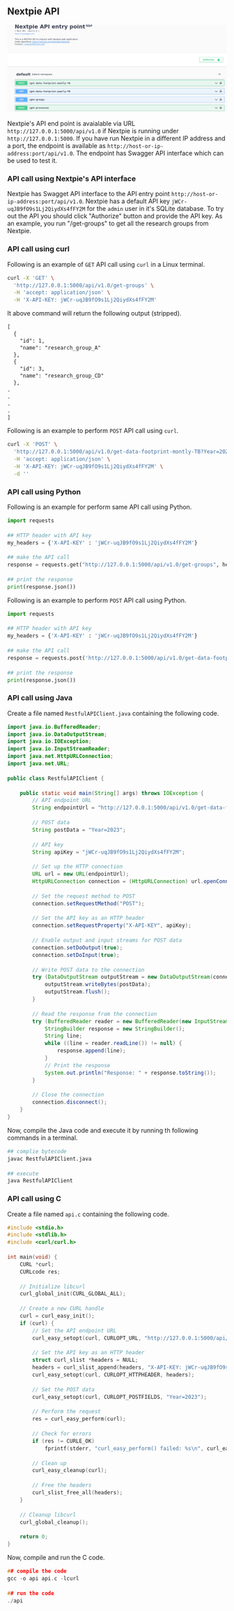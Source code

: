 ## Nextpie API


![](./assets/images/API.png)

Nextpie's API end point is avaialable via URL `http://127.0.0.1:5000/api/v1.0` if Nextpie is running under `http://127.0.0.1:5000`. If you have run Nextpie in a different IP address and a port, the endpoint is available as `http://host-or-ip-address:port/api/v1.0`. The endpoint has Swagger API interface which can be used to test it.


### API call using Nextpie's API interface

Nextpie has Swagget API interface to the API entry point `http://host-or-ip-address:port/api/v1.0`. Nextpie has a default API key `jWCr-uqJB9fO9s1Lj2QiydXs4fFY2M` for the `admin` user in it's SQLite database. To try out the API you should click "Authorize" button and provide the API key. As an example, you run "/get-groups" to get all the research groups from Nextpie.


### API call using curl

Following is an example of `GET` API call using `curl` in a Linux terminal.

```bash
curl -X 'GET' \
  'http://127.0.0.1:5000/api/v1.0/get-groups' \
  -H 'accept: application/json' \
  -H 'X-API-KEY: jWCr-uqJB9fO9s1Lj2QiydXs4fFY2M'
```

It above command will return the following output (stripped).

```
[
  {
    "id": 1, 
    "name": "research_group_A"
  }, 
  {
    "id": 3, 
    "name": "research_group_CD"
  }, 
.
.
.
.
]
```

Following is an example to perform `POST` API call using `curl`.

```bash
curl -X 'POST' \
  'http://127.0.0.1:5000/api/v1.0/get-data-footprint-montly-TB?Year=2023' \
  -H 'accept: application/json' \
  -H 'X-API-KEY: jWCr-uqJB9fO9s1Lj2QiydXs4fFY2M' \
  -d ''
```



### API call using Python
Following is an example for perform same API call using Python.

```python
import requests

## HTTP header with API key
my_headers = {'X-API-KEY' : 'jWCr-uqJB9fO9s1Lj2QiydXs4fFY2M'}

## make the API call
response = requests.get("http://127.0.0.1:5000/api/v1.0/get-groups", headers=my_headers)

## print the response
print(response.json())
```


Following is an example to perform `POST` API call using Python.

```python
import requests

## HTTP header with API key
my_headers = {'X-API-KEY' : 'jWCr-uqJB9fO9s1Lj2QiydXs4fFY2M'}

## make the API call
response = requests.post('http://127.0.0.1:5000/api/v1.0/get-data-footprint-montly-TB', data = {'Year':'2023'}, headers=my_headers)

## print the response
print(response.json())
```

### API call using Java

Create a file named `RestfulAPIClient.java` containing the following code.

```java
import java.io.BufferedReader;
import java.io.DataOutputStream;
import java.io.IOException;
import java.io.InputStreamReader;
import java.net.HttpURLConnection;
import java.net.URL;

public class RestfulAPIClient {

    public static void main(String[] args) throws IOException {
        // API endpoint URL
        String endpointUrl = "http://127.0.0.1:5000/api/v1.0/get-data-footprint-montly-TB";
        
        // POST data
        String postData = "Year=2023";
        
        // API key
        String apiKey = "jWCr-uqJB9fO9s1Lj2QiydXs4fFY2M";
        
        // Set up the HTTP connection
        URL url = new URL(endpointUrl);
        HttpURLConnection connection = (HttpURLConnection) url.openConnection();
        
        // Set the request method to POST
        connection.setRequestMethod("POST");
        
        // Set the API key as an HTTP header
        connection.setRequestProperty("X-API-KEY", apiKey);
        
        // Enable output and input streams for POST data
        connection.setDoOutput(true);
        connection.setDoInput(true);
        
        // Write POST data to the connection
        try (DataOutputStream outputStream = new DataOutputStream(connection.getOutputStream())) {
            outputStream.writeBytes(postData);
            outputStream.flush();
        }
        
        // Read the response from the connection
        try (BufferedReader reader = new BufferedReader(new InputStreamReader(connection.getInputStream()))) {
            StringBuilder response = new StringBuilder();
            String line;
            while ((line = reader.readLine()) != null) {
                response.append(line);
            }
            // Print the response
            System.out.println("Response: " + response.toString());
        }
        
        // Close the connection
        connection.disconnect();
    }
}

```

Now, compile the Java code and execute it by running th following commands in a terminal.

```bash
## complie bytecode
javac RestfulAPIClient.java

## execute
java RestfulAPIClient
```

### API call using C

Create a file named `api.c` containing the following code.

```c
#include <stdio.h>
#include <stdlib.h>
#include <curl/curl.h>

int main(void) {
    CURL *curl;
    CURLcode res;

    // Initialize libcurl
    curl_global_init(CURL_GLOBAL_ALL);
    
    // Create a new CURL handle
    curl = curl_easy_init();
    if (curl) {
        // Set the API endpoint URL
        curl_easy_setopt(curl, CURLOPT_URL, "http://127.0.0.1:5000/api/v1.0/get-data-footprint-montly-TB");

        // Set the API key as an HTTP header
        struct curl_slist *headers = NULL;
        headers = curl_slist_append(headers, "X-API-KEY: jWCr-uqJB9fO9s1Lj2QiydXs4fFY2M");
        curl_easy_setopt(curl, CURLOPT_HTTPHEADER, headers);

        // Set the POST data
        curl_easy_setopt(curl, CURLOPT_POSTFIELDS, "Year=2023");

        // Perform the request
        res = curl_easy_perform(curl);

        // Check for errors
        if (res != CURLE_OK)
            fprintf(stderr, "curl_easy_perform() failed: %s\n", curl_easy_strerror(res));

        // Clean up
        curl_easy_cleanup(curl);
        
        // Free the headers
        curl_slist_free_all(headers);
    }
    
    // Cleanup libcurl
    curl_global_cleanup();

    return 0;
}
```

Now, compile and run the C code.

```c
## compile the code
gcc -o api api.c -lcurl

## run the code
./api
```

